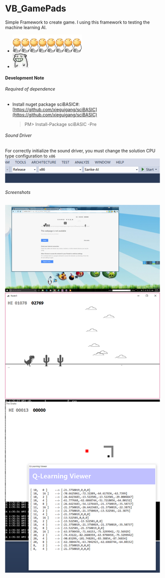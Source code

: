 # VB_GamePads

Simple Framework to create game. I using this framework to testing the machine learning AI.

+ ![](./images/README/nodes.gif)
+ ![](./images/README/smile.jpg)

#### Development Note

###### Required of dependence

+ Install nuget package sciBASIC#: [https://github.com/xieguigang/sciBASIC](https://github.com/xieguigang/sciBASIC)

  > PM> Install-Package sciBASIC -Pre

###### Sound Driver

For correctly initialize the sound driver, you must change the solution CPU type configuration to ``x86``
![](./images/x86.png)


###### Screenshots

![](./images/README/chrome.png)
![](./images/README/screenshot.png)
![](./AI/QL_AI/demo.png)

